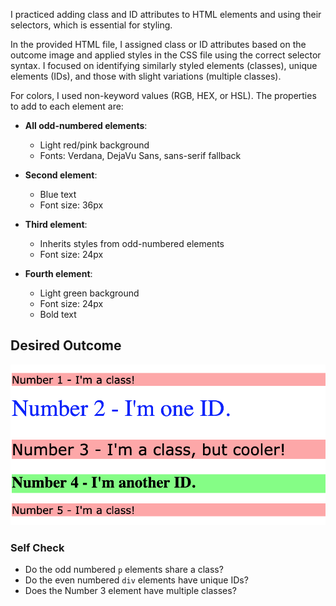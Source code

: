 I practiced adding class and ID attributes to HTML elements and using their selectors, which is essential for styling.

In the provided HTML file, I assigned class or ID attributes based on the outcome image and applied styles in the CSS file using the correct selector syntax. I focused on identifying similarly styled elements (classes), unique elements (IDs), and those with slight variations (multiple classes).

For colors, I used non-keyword values (RGB, HEX, or HSL). The properties to add to each element are: 
- **All odd-numbered elements**: 
  - Light red/pink background
  - Fonts: Verdana, DejaVu Sans, sans-serif fallback
  
- **Second element**: 
  - Blue text
  - Font size: 36px
  
- **Third element**: 
  - Inherits styles from odd-numbered elements
  - Font size: 24px
  
- **Fourth element**: 
  - Light green background
  - Font size: 24px
  - Bold text

## Desired Outcome
![desired outcome](./desired-outcome.png)


### Self Check
- Do the odd numbered `p` elements share a class?
- Do the even numbered `div` elements have unique IDs?
- Does the Number 3 element have multiple classes?

